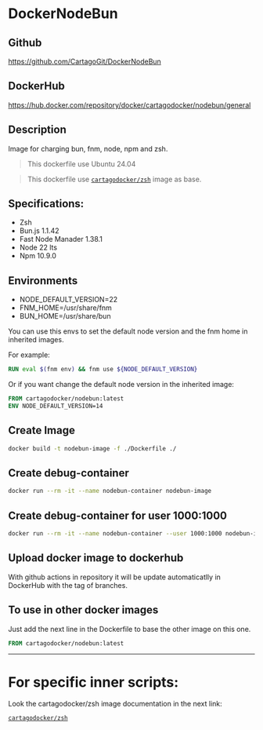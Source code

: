 # DockerNodeBun

## Github

https://github.com/CartagoGit/DockerNodeBun

## DockerHub

https://hub.docker.com/repository/docker/cartagodocker/nodebun/general

## Description

Image for charging bun, fnm, node, npm and zsh.

> This dockerfile use Ubuntu 24.04

> This dockerfile use [`cartagodocker/zsh`](https://hub.docker.com/repository/docker/cartagodocker/zsh/general) image as base.

## Specifications:

- Zsh
- Bun.js 1.1.42
- Fast Node Manader 1.38.1
- Node 22 lts
- Npm 10.9.0

## Environments

- NODE_DEFAULT_VERSION=22
- FNM_HOME=/usr/share/fnm
- BUN_HOME=/usr/share/bun

You can use this envs to set the default node version and the fnm home in inherited images.

For example:

```Dockerfile
RUN eval $(fnm env) && fnm use ${NODE_DEFAULT_VERSION}
```

Or if you want change the default node version in the inherited image:

```Dockerfile
FROM cartagodocker/nodebun:latest
ENV NODE_DEFAULT_VERSION=14
```

## Create Image

````bash
docker build -t nodebun-image -f ./Dockerfile ./
````

## Create debug-container

````bash
docker run --rm -it --name nodebun-container nodebun-image
````

## Create debug-container for user 1000:1000

````bash
docker run --rm -it --name nodebun-container --user 1000:1000 nodebun-image
````

## Upload docker image to dockerhub

With github actions in repository it will be update automaticatlly in DockerHub with the tag of branches.

## To use in other docker images

Just add the next line in the Dockerfile to base the other image on this one.

````Dockerfile 
FROM cartagodocker/nodebun:latest
````
---

# For specific inner scripts:

Look the cartagodocker/zsh image documentation in the next link:

[`cartagodocker/zsh`](https://hub.docker.com/repository/docker/cartagodocker/zsh/general)

